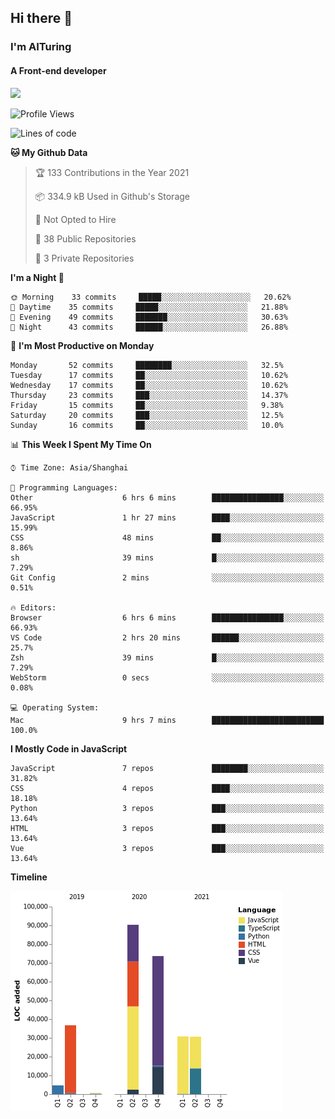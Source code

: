 ## Hi there 👋
### I'm AITuring
#### A Front-end developer

<img src="./dhx.gif" width="400px"/>

<!--START_SECTION:waka-->
![Profile Views](http://img.shields.io/badge/Profile%20Views-0-blue)

![Lines of code](https://img.shields.io/badge/From%20Hello%20World%20I%27ve%20Written-267350%20lines%20of%20code-blue)

**🐱 My Github Data** 

> 🏆 133 Contributions in the Year 2021
 > 
> 📦 334.9 kB Used in Github's Storage 
 > 
> 🚫 Not Opted to Hire
 > 
> 📜 38 Public Repositories 
 > 
> 🔑 3 Private Repositories  
 > 
**I'm a Night 🦉** 

```text
🌞 Morning    33 commits     █████░░░░░░░░░░░░░░░░░░░░   20.62% 
🌆 Daytime    35 commits     █████░░░░░░░░░░░░░░░░░░░░   21.88% 
🌃 Evening    49 commits     ███████░░░░░░░░░░░░░░░░░░   30.63% 
🌙 Night      43 commits     ██████░░░░░░░░░░░░░░░░░░░   26.88%

```
📅 **I'm Most Productive on Monday** 

```text
Monday       52 commits     ████████░░░░░░░░░░░░░░░░░   32.5% 
Tuesday      17 commits     ██░░░░░░░░░░░░░░░░░░░░░░░   10.62% 
Wednesday    17 commits     ██░░░░░░░░░░░░░░░░░░░░░░░   10.62% 
Thursday     23 commits     ███░░░░░░░░░░░░░░░░░░░░░░   14.37% 
Friday       15 commits     ██░░░░░░░░░░░░░░░░░░░░░░░   9.38% 
Saturday     20 commits     ███░░░░░░░░░░░░░░░░░░░░░░   12.5% 
Sunday       16 commits     ██░░░░░░░░░░░░░░░░░░░░░░░   10.0%

```


📊 **This Week I Spent My Time On** 

```text
⌚︎ Time Zone: Asia/Shanghai

💬 Programming Languages: 
Other                    6 hrs 6 mins        ████████████████░░░░░░░░░   66.95% 
JavaScript               1 hr 27 mins        ████░░░░░░░░░░░░░░░░░░░░░   15.99% 
CSS                      48 mins             ██░░░░░░░░░░░░░░░░░░░░░░░   8.86% 
sh                       39 mins             █░░░░░░░░░░░░░░░░░░░░░░░░   7.29% 
Git Config               2 mins              ░░░░░░░░░░░░░░░░░░░░░░░░░   0.51%

🔥 Editors: 
Browser                  6 hrs 6 mins        ████████████████░░░░░░░░░   66.93% 
VS Code                  2 hrs 20 mins       ██████░░░░░░░░░░░░░░░░░░░   25.7% 
Zsh                      39 mins             █░░░░░░░░░░░░░░░░░░░░░░░░   7.29% 
WebStorm                 0 secs              ░░░░░░░░░░░░░░░░░░░░░░░░░   0.08%

💻 Operating System: 
Mac                      9 hrs 7 mins        █████████████████████████   100.0%

```

**I Mostly Code in JavaScript** 

```text
JavaScript               7 repos             ████████░░░░░░░░░░░░░░░░░   31.82% 
CSS                      4 repos             ████░░░░░░░░░░░░░░░░░░░░░   18.18% 
Python                   3 repos             ███░░░░░░░░░░░░░░░░░░░░░░   13.64% 
HTML                     3 repos             ███░░░░░░░░░░░░░░░░░░░░░░   13.64% 
Vue                      3 repos             ███░░░░░░░░░░░░░░░░░░░░░░   13.64%

```


**Timeline**

![Chart not found](https://raw.githubusercontent.com/AITuring/AITuring/main/charts/bar_graph.png) 


<!--END_SECTION:waka-->


